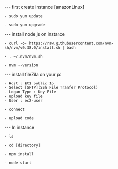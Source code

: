 --- first create instance [amazonLinux]

    - sudo yum update

    - sudo yum upgrade

--- install node js on instance

    - curl -o- https://raw.githubusercontent.com/nvm-sh/nvm/v0.38.0/install.sh | bash

    - . ~/.nvm/nvm.sh

    - nvm --version
    
--- install fileZila on your pc

    - Host : EC2 public Ip
    - Select [SFTP](SSh File Tranfer Protocol)
    - Logan Type : Key File
    - upload key file
    - User : ec2-user

    - connect

    - upload code

--- In instance 

    - ls

    - cd [directory]

    - npm install

    - node start